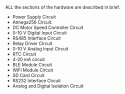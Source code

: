 ALL the sections of the hardware are described in brief.

* Power Supply Circuit
* Atmega256 Circuit.
* DC Motor Speed Controller Circuit
* 0-10 V Digital Input Circuit
* RS485 Interface Circuit
* Relay Driver Circuit
* 0-10 V Analog Input Circuit
* RTC Circuit 
* 4-20 mA circuit
* BLE Module Circuit
* WiFi Module Circuit
* SD Card Circuit
* RS232 Interface Circuit
* Analog and Digital Isolation Circuit
